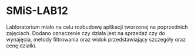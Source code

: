 # SMiS-LAB12
Labloratorium miało na celu rozbudowę aplikacji tworzonej na poprzednich zajęciach. Dodano oznaczenie czy działa jest na sprzedaż czy do wynajęcia, metody filtrowania oraz widok przedstawiający szczegóły oraz cenę działki.
